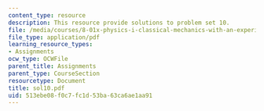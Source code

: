 ```yaml
---
content_type: resource
description: This resource provide solutions to problem set 10.
file: /media/courses/8-01x-physics-i-classical-mechanics-with-an-experimental-focus-fall-2002/513ebe08f0c7fc1d53ba63ca6ae1aa91_sol10.pdf
file_type: application/pdf
learning_resource_types:
- Assignments
ocw_type: OCWFile
parent_title: Assignments
parent_type: CourseSection
resourcetype: Document
title: sol10.pdf
uid: 513ebe08-f0c7-fc1d-53ba-63ca6ae1aa91
---
```

